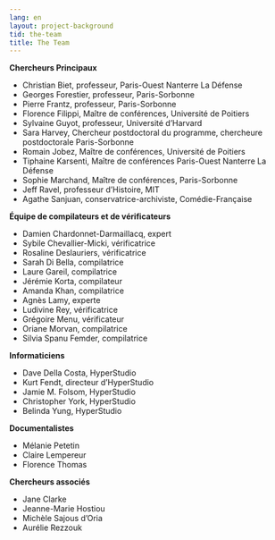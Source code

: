 ```yaml
---
lang: en
layout: project-background
tid: the-team
title: The Team
---
```


**Chercheurs Principaux**

- Christian Biet, professeur, Paris-Ouest Nanterre La Défense
- Georges Forestier, professeur, Paris-Sorbonne
- Pierre Frantz, professeur, Paris-Sorbonne
- Florence Filippi, Maître de conférences, Université de Poitiers
- Sylvaine Guyot, professeur, Université d’Harvard
- Sara Harvey, Chercheur postdoctoral du programme, chercheure postdoctorale Paris-Sorbonne
- Romain Jobez, Maître de conférences, Université de Poitiers
- Tiphaine Karsenti, Maître de conférences Paris-Ouest Nanterre La Défense
- Sophie Marchand, Maître de conférences, Paris-Sorbonne
- Jeff Ravel, professeur d’Histoire, MIT
- Agathe Sanjuan, conservatrice-archiviste, Comédie-Française

**Équipe de compilateurs et de vérificateurs**

- Damien Chardonnet-Darmaillacq, expert
- Sybile Chevallier-Micki, vérificatrice
- Rosaline Deslauriers, vérificatrice
- Sarah Di Bella, compilatrice
- Laure Gareil, compilatrice
- Jérémie Korta, compilateur
- Amanda Khan, compilatrice
- Agnès Lamy, experte
- Ludivine Rey, vérificatrice
- Grégoire Menu, vérificateur
- Oriane Morvan, compilatrice
- Silvia Spanu Femder, compilatrice

**Informaticiens**

- Dave Della Costa, HyperStudio
- Kurt Fendt, directeur d’HyperStudio
- Jamie M. Folsom, HyperStudio
- Christopher York, HyperStudio
- Belinda Yung, HyperStudio

**Documentalistes**

- Mélanie Petetin
- Claire Lempereur
- Florence Thomas

**Chercheurs associés**

- Jane Clarke
- Jeanne-Marie Hostiou
- Michèle Sajous d’Oria
- Aurélie Rezzouk
